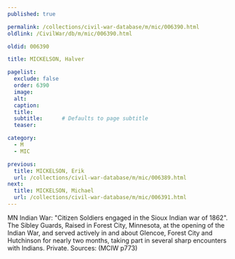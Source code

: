```yaml
---
published: true

permalink: /collections/civil-war-database/m/mic/006390.html
oldlink: /CivilWar/db/m/mic/006390.html

oldid: 006390

title: MICKELSON, Halver

pagelist:
  exclude: false
  order: 6390
  image: 
  alt:
  caption:
  title:
  subtitle:      # Defaults to page subtitle
  teaser:

category: 
  - M 
  - MIC

previous:
  title: MICKELSON, Erik
  url: /collections/civil-war-database/m/mic/006389.html  
next:
  title: MICKELSON, Michael
  url: /collections/civil-war-database/m/mic/006391.html   
---
```

MN Indian War: &quot;Citizen Soldiers engaged in the Sioux Indian war of 1862&quot;. The Sibley Guards, Raised in Forest City, Minnesota, at the opening of the Indian War, and served actively in and about Glencoe, Forest City and Hutchinson for nearly two months, taking part in several sharp encounters with Indians. Private. Sources: (MCIW p773)